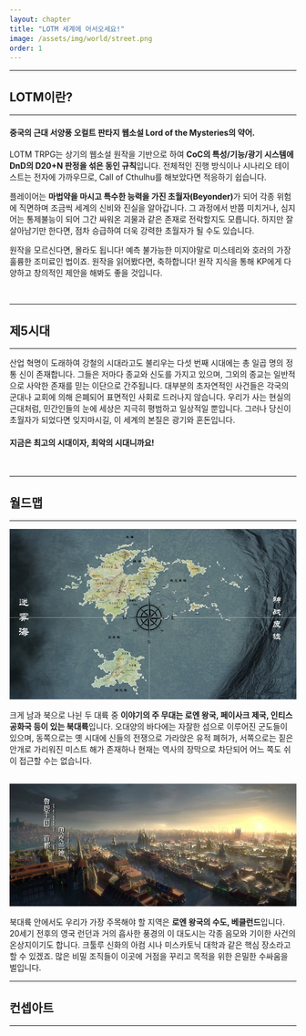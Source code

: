 ```yaml
---
layout: chapter
title: "LOTM 세계에 어서오세요!"
image: /assets/img/world/street.png
order: 1
---
```

<hr><h2>LOTM이란?</h2><hr>
<h4>중국의 근대 서양풍 오컬트 판타지 웹소설 Lord of the Mysteries의 약어.</h4>
<p>LOTM TRPG는 상기의 웹소설 원작을 기반으로 하여 <b>CoC의 특성/기능/광기 시스템에 DnD의 D20+N 판정을 섞은 동인 규칙</b>입니다. 전체적인 진행 방식이나 시나리오 테이스트는 전자에 가까우므로, Call of Cthulhu를 해보았다면 적응하기 쉽습니다.</p>
<p>플레이어는 <b>마법약을 마시고 특수한 능력을 가진 초월자(Beyonder)</b>가 되어 각종 위험에 직면하며 조금씩 세계의 신비와 진실을 알아갑니다. 그 과정에서 반쯤 미치거나, 심지어는 통제불능이 되어 그간 싸워온 괴물과 같은 존재로 전락할지도 모릅니다. 하지만 잘 살아남기만 한다면, 점차 승급하여 더욱 강력한 초월자가 될 수도 있습니다.</p>
<p>원작을 모르신다면, 몰라도 됩니다! 예측 불가능한 미지야말로 미스테리와 호러의 가장 훌륭한 조미료인 법이죠. 원작을 읽어봤다면, 축하합니다! 원작 지식을 통해 KP에게 다양하고 창의적인 제안을 해봐도 좋을 것입니다.</p>
<br>
<hr><h2>제5시대</h2><hr>
<p>산업 혁명이 도래하여 강철의 시대라고도 불리우는 다섯 번째 시대에는 총 일곱 명의 정통 신이 존재합니다. 그들은 저마다 종교와 신도를 가지고 있으며, 그외의 종교는 일반적으로 사악한 존재를 믿는 이단으로 간주됩니다. 대부분의 초자연적인 사건들은 각국의 군대나 교회에 의해 은폐되어 표면적인 사회로 드러나지 않습니다. 우리가 사는 현실의 근대처럼, 민간인들의 눈에 세상은 지극히 평범하고 일상적일 뿐입니다. 그러나 당신이 초월자가 되었다면 잊지마시길, 이 세계의 본질은 광기와 혼돈입니다.</p>
<h4>지금은 최고의 시대이자, 최악의 시대니까요!</h4>
<br>
<hr><h2>월드맵</h2><hr>
<img src="https://raw.githubusercontent.com/izpew/lotm/main/assets/img/world/worldmap.webp">
<p>크게 남과 북으로 나뉜 두 대륙 중 <b>이야기의 주 무대는 로엔 왕국, 페이사크 제국, 인티스 공화국 등이 있는 북대륙</b>입니다. 오대양의 바다에는 자잘한 섬으로 이루어진 군도들이 있으며, 동쪽으로는 옛 시대에 신들의 전쟁으로 가라앉은 유적 폐허가, 서쪽으로는 짙은 안개로 가리워진 미스트 해가 존재하나 현재는 역사의 장막으로 차단되어 어느 쪽도 쉬이 접근할 수는 없습니다.</p>
<br>
<img src="https://raw.githubusercontent.com/izpew/lotm/main/assets/img/world/backlund01.png">
<p>북대륙 안에서도 우리가 가장 주목해야 할 지역은 <b>로엔 왕국의 수도, 베클런드</b>입니다. 20세기 전후의 영국 런던과 거의 흡사한 풍경의 이 대도시는 각종 음모와 기이한 사건의 온상지이기도 합니다. 크툴루 신화의 아컴 시나 미스카토닉 대학과 같은 핵심 장소라고 할 수 있겠죠. 많은 비밀 조직들이 이곳에 거점을 꾸리고 목적을 위한 은밀한 수싸움을 벌입니다.</p>
<hr><h2>컨셉아트</h2><hr>
